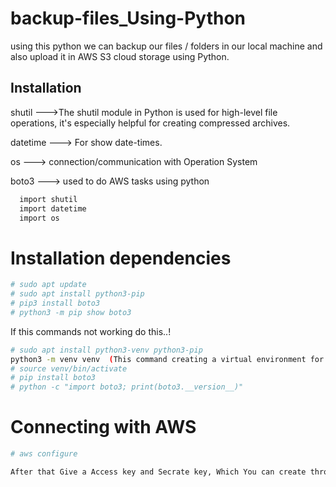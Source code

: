 
# backup-files_Using-Python
using this python we can backup our files / folders in our local machine and also upload it in AWS S3 cloud storage using Python.




## Installation 

shutil --->The shutil module in Python is used for high-level file operations, it's especially helpful for creating compressed archives.

datetime  ---> For show date-times.

os ---> connection/communication with Operation System

boto3 ---> used to do AWS tasks using python

```bash
  import shutil
  import datetime
  import os

```

# Installation dependencies

```bash
# sudo apt update
# sudo apt install python3-pip
# pip3 install boto3
# python3 -m pip show boto3
```
 If this commands not working do this..!

```bash
# sudo apt install python3-venv python3-pip
python3 -m venv venv  (This command creating a virtual environment for running this commands.)
# source venv/bin/activate
# pip install boto3
# python -c "import boto3; print(boto3.__version__)"

```

# Connecting with AWS
```bash
# aws configure

After that Give a Access key and Secrate key, Which You can create through IAM.
```

